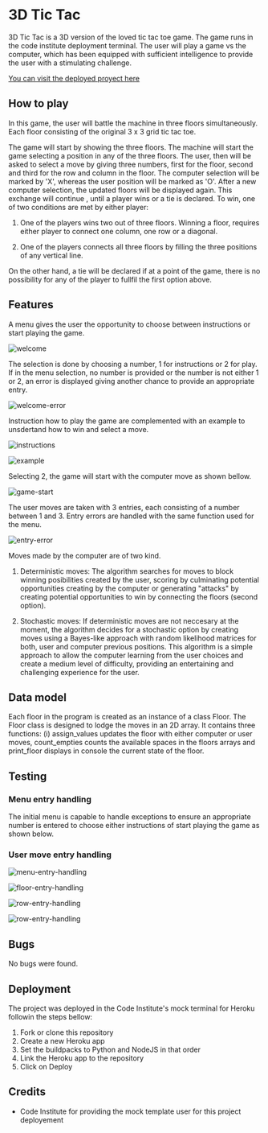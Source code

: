 # 3D Tic Tac

3D Tic Tac is a 3D version of the loved tic tac toe game. The game runs in the code institute deployment terminal.
The user will play a game vs the computer, which has been equipped with sufficient intelligence to provide the user with a stimulating challenge.

[You can visit the deployed proyect here](https://new-tick-tac-toe-9fb1e1ca8d45.herokuapp.com/)

## How to play

In this game, the user will battle the machine in three floors simultaneously. Each floor consisting of the original 3 x 3 grid tic tac toe.

The game will start by showing the three floors. The machine will start the game selecting a position in any of the three floors. The user, then will be asked to select a move by giving three numbers, first for the floor, second and third for the row and column in the floor. The computer selection will be marked by 'X', whereas the user position will be marked as 'O'. After a new computer selection, the updated floors will be displayed again. This exchange will continue , until a player wins or a tie is declared. To win, one of two conditions are met by either player:

1. One of the players wins two out of three floors. Winning a floor, requires either player to connect one column, one row or a diagonal. 

2. One of the players connects all three floors by filling the three positions of any vertical line.

On the other hand, a tie will be declared if at a point of the game, there is no possibility for any of the player to fullfil the first option above.

## Features

A menu gives the user the opportunity to choose between instructions or start playing the game.

![welcome](assets/images/welcome.png)

The selection is done by choosing a number, 1 for instructions or 2 for play. If in the menu selection, no number is provided or the number is not either 1 or 2, an error is displayed giving another chance to provide an appropriate entry.

![welcome-error](assets/images/welcome-error.png)

Instruction how to play the game are complemented with an example to unsdertand how to win and select a move. 

![instructions](assets/images/instructions.png)


![example](assets/images/example.png)

Selecting 2, the game will start with the computer move as shown bellow.

![game-start](assets/images/game-1.png)

The user moves are taken with 3 entries, each consisting of a number between 1 and 3. Entry errors are handled with the same function used for the menu.

![entry-error](assets/images/entry-error.png)

Moves made by the computer are of two kind.

1. Deterministic moves: The algorithm searches for moves to block winning posibilities created by the user, scoring by culminating potential opportunities creating by the computer or generating "attacks" by creating potential opportunities to win by connecting the floors (second option). 

2. Stochastic moves: If deterministic moves are not neccesary at the moment, the algorithm decides for a stochastic option by creating moves using a Bayes-like approach with random likelihood matrices for both, user and computer previous positions. This algorithm is a simple approach to allow the computer learning from the user choices and create a medium level of difficulty, providing an entertaining and challenging experience for the user.


## Data model

Each floor in the program is created as an instance of a class Floor. 
The Floor class is designed to lodge the moves in an 2D array. It contains three functions: (i) assign_values updates the floor with either computer or user moves, count_empties counts the available spaces in the floors arrays and print_floor displays in console the current state of the floor.


## Testing

### Menu entry handling

The initial menu is capable to handle exceptions to ensure an appropriate number is entered to choose either instructions of start playing the game as shown below.

### User move entry handling



![menu-entry-handling](assets/images/test-menu-entries.png)

![floor-entry-handling](assets/images/floor-error-handling.png)

![row-entry-handling](assets/images/row-error-handling.png)

![row-entry-handling](assets/images/column-error-handling.png)

## Bugs

No bugs were found.

## Deployment

The project was deployed in the Code Institute's mock terminal for Heroku followin the steps bellow:

1. Fork or clone this repository
2. Create a new Heroku app
3. Set the buildpacks to Python and NodeJS in that order
4. Link the Heroku app to the repository
5. Click on Deploy

## Credits

- Code Institute for providing the mock template user for this project deployement
